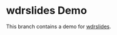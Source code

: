 # wdrslides Demo

This branch contains a demo for [wdrslides](https://github.com/konqi/reimagined-umbrella).
